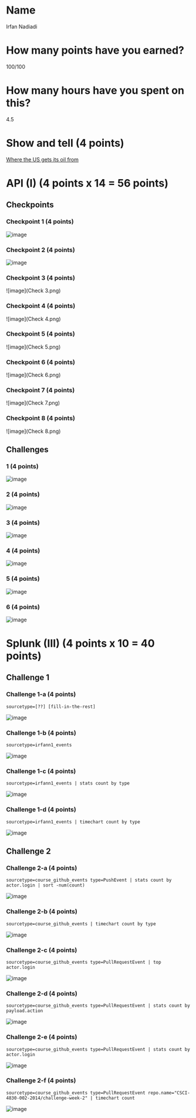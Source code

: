 # Name

Irfan Nadiadi

# How many points have you earned?

100/100

# How many hours have you spent on this?

4.5

# Show and tell (4 points)

[Where the US gets its oil from](http://www.randalolson.com/2014/08/28/where-the-u-s-gets-its-oil-from/)

# API (I) (4 points x 14 = 56 points)

## Checkpoints

### Checkpoint 1 (4 points)

![image](http://i.imgur.com/LEqKdLX.png)

### Checkpoint 2 (4 points)

![image](http://i.imgur.com/R7WeUo7.png)

### Checkpoint 3 (4 points)

![image](Check 3.png)

### Checkpoint 4 (4 points)

![image](Check 4.png)

### Checkpoint 5 (4 points)

![image](Check 5.png)

### Checkpoint 6 (4 points)

![image](Check 6.png)

### Checkpoint 7 (4 points)

![image](Check 7.png)

### Checkpoint 8 (4 points)

![image](Check 8.png)

## Challenges

### 1 (4 points)

![image](challenges/1.png)

### 2 (4 points)

![image](challenges/2.png)

### 3 (4 points)

![image](challenges/3.png)

### 4 (4 points)

![image](challenges/4.png)

### 5 (4 points)

![image](challenges/5.png)

### 6 (4 points)

![image](challenges/6.png)



# Splunk (III) (4 points x 10 = 40 points)

## Challenge 1

### Challenge 1-a (4 points)
```
sourcetype=[??] [fill-in-the-rest]
```
![image](challenges/1a.png)

### Challenge 1-b (4 points)
```
sourcetype=irfann1_events
```
![image](challenges/1b.png)

### Challenge 1-c (4 points)
```
sourcetype=irfann1_events | stats count by type
```
![image](challenges/1c.png)

### Challenge 1-d (4 points)
```
sourcetype=irfann1_events | timechart count by type
```
![image](challenges/1d.png)

## Challenge 2

### Challenge 2-a (4 points)
```
sourcetype=course_github_events type=PushEvent | stats count by actor.login | sort -num(count)
```
![image](challenges/2a.png)

### Challenge 2-b (4 points)
```
sourcetype=course_github_events | timechart count by type
```
![image](challenges/2b.png)

### Challenge 2-c (4 points)
```
sourcetype=course_github_events type=PullRequestEvent | top actor.login
```
![image](challenges/2c.png)

### Challenge 2-d (4 points)
```
sourcetype=course_github_events type=PullRequestEvent | stats count by payload.action
```
![image](challenges/2d.png)

### Challenge 2-e (4 points)
```
sourcetype=course_github_events type=PullRequestEvent | stats count by actor.login
```
![image](challenges/2e.png)

### Challenge 2-f (4 points)
```
sourcetype=course_github_events type=PullRequestEvent repo.name="CSCI-4830-002-2014/challenge-week-2" | timechart count
```
![image](challenges/2f.png)
